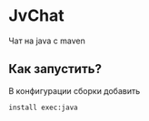 # JvChat
Чат на java с maven
## Как запустить?
В конфигурации сборки добавить 
```
install exec:java
```

